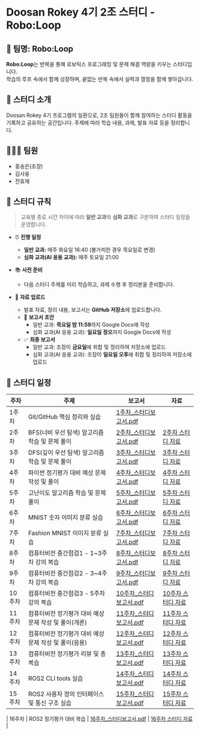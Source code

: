 # Doosan Rokey 4기 2조 스터디 - **Robo:Loop**

## 🤖 팀명: Robo:Loop
**Robo:Loop**는 반복을 통해 로보틱스 프로그래밍 및 문제 해결 역량을 키우는 스터디입니다.  
학습의 루프 속에서 함께 성장하며, 끝없는 반복 속에서 실력과 열정을 함께 쌓아갑니다.

## 📌 스터디 소개
Doosan Rokey 4기 프로그램의 일환으로, 2조 팀원들이 함께 참여하는 스터디 활동을 기록하고 공유하는 공간입니다. 주제에 따라 학습 내용, 과제, 발표 자료 등을 정리합니다.

## 🧑‍🤝‍🧑 팀원
- 홍송은(조장)
- 김사웅
- 전효재

## 💬 스터디 규칙
> 교육별 종료 시간 차이에 따라 **일반 교과**와 **심화 교과**로 구분하여 스터디 일정을 운영합니다.
- ⏰ **진행 일정**
  - **일반 교과:** 매주 화요일 16:40 (불가피한 경우 목요일로 변경)
  - **심화 교과(AI 응용 교과):** 매주 토요일 21:00

- 📚 **사전 준비**
  - 다음 스터디 주제를 미리 학습하고, 과제 수행 후 정리본을 준비합니다.

- 📝 **자료 업로드**
  - 발표 자료, 정리 내용, 보고서는 **GitHub 저장소**에 업로드합니다.
  - 📄 **보고서 초안**
    - 일반 교과: **목요일 밤 11:59**까지 Google Docs에 작성
    - 심화 교과(AI 응용 교과): **일요일 정오**까지 Google Docs에 작성
  - ✅ **최종 보고서**
    - 일반 교과: 조장이 **금요일**에 취합 및 정리하여 저장소에 업로드
    - 심화 교과(AI 응용 교과): 조장이 **일요일 오후**에 취합 및 정리하여 저장소에 업로드

## 📅 스터디 일정
| 주차 | 주제 | 보고서 | 자료 |
|------|------|------|--------|
| 1주차 | Git/GitHub 핵심 정리와 실습 | [1주차_스터디보고서.pdf](./reports/report_week1.pdf) |
| 2주차 | BFS(너비 우선 탐색) 알고리즘 학습 및 문제 풀이 | [2주차_스터디보고서.pdf](./reports/report_week2.pdf) | [2주차 스터디 자료](./codes/week2_BFS) |
| 3주차 | DFS(깊이 우선 탐색) 알고리즘 학습 및 문제 풀이 | [3주차_스터디보고서.pdf](./reports/report_week3.pdf) | [3주차 스터디 자료](./codes/week3_DFS) |
| 4주차 | 파이썬 정기평가 대비 예상 문제 작성 및 풀이 | [4주차_스터디보고서.pdf](./reports/report_week4.pdf) | [4주차 스터디 자료](./codes/week4_PythonTest) |
| 5주차 | 고난이도 알고리즘 학습 및 문제 풀이 | [5주차_스터디보고서.pdf](./reports/report_week5.pdf) | [5주차 스터디 자료](./codes/week5_AlgorithmPractice) |
| 6주차 | MNIST 숫자 이미지 분류 실습 | [6주차_스터디보고서.pdf](./reports/report_week6.pdf) | [6주차 스터디 자료](./codes/week6_MNIST) |
| 7주차 | Fashion MNIST 이미지 분류 실습 | [7주차_스터디보고서.pdf](./reports/report_week7.pdf) | [7주차 스터디 자료](./codes/week7_FashionMNIST) |
| 8주차 | 컴퓨터비전 중간점검1 - 1~3주차 강의 복습| [8주차_스터디보고서.pdf](./reports/report_week8.pdf) | [8주차 스터디 자료](./codes/week8_ComputerVision_1_3) |
| 9주차 | 컴퓨터비전 중간점검2 - 3~4주차 강의 복습| [9주차_스터디보고서.pdf](./reports/report_week9.pdf) | [9주차 스터디 자료](./codes/week9_ComputerVision_3_4) |
| 10주차 | 컴퓨터비전 중간점검3 - 5주차 강의 복습| [10주차_스터디보고서.pdf](./reports/report_week10.pdf) | [10주차 스터디 자료](./codes/week10_ComputerVision_5) |
| 11주차 | 컴퓨터비전 정기평가 대비 예상 문제 작성 및 풀이(개론)| [11주차_스터디보고서.pdf](./reports/report_week11.pdf) | [11주차 스터디 자료](./codes/week11_ComputerVision_Test1) |
| 12주차 | 컴퓨터비전 정기평가 대비 예상 문제 작성 및 풀이(응용)| [12주차_스터디보고서.pdf](./reports/report_week12.pdf) | [12주차 스터디 자료](./codes/week12_ComputerVision_Test2) |
| 13주차 | 컴퓨터비전 정기평가 리뷰 및 총 복습 | [13주차_스터디보고서.pdf](./reports/report_week13.pdf) | [13주차 스터디 자료](./codes/week13_ComputerVision_Final_Review) |
| 14주차 | ROS2 CLI tools 실습 | [14주차_스터디보고서.pdf](./reports/report_week14.pdf) | [14주차 스터디 자료](./codes/week14_ROS_CLS) |
| 15주차 | ROS2 사용자 정의 인터페이스 및 통신 구조 실습 | [15주차_스터디보고서.pdf](./reports/report_week15.pdf) | [15주차 스터디 자료](./codes/week15_ROS_Tutorial) |



| 16주차 | ROS2 정기평가 대비 복습 | [16주차_스터디보고서.pdf](./reports/report_week16.pdf) | [16주차 스터디 자료](./codes/week16_ROS_Review) |

